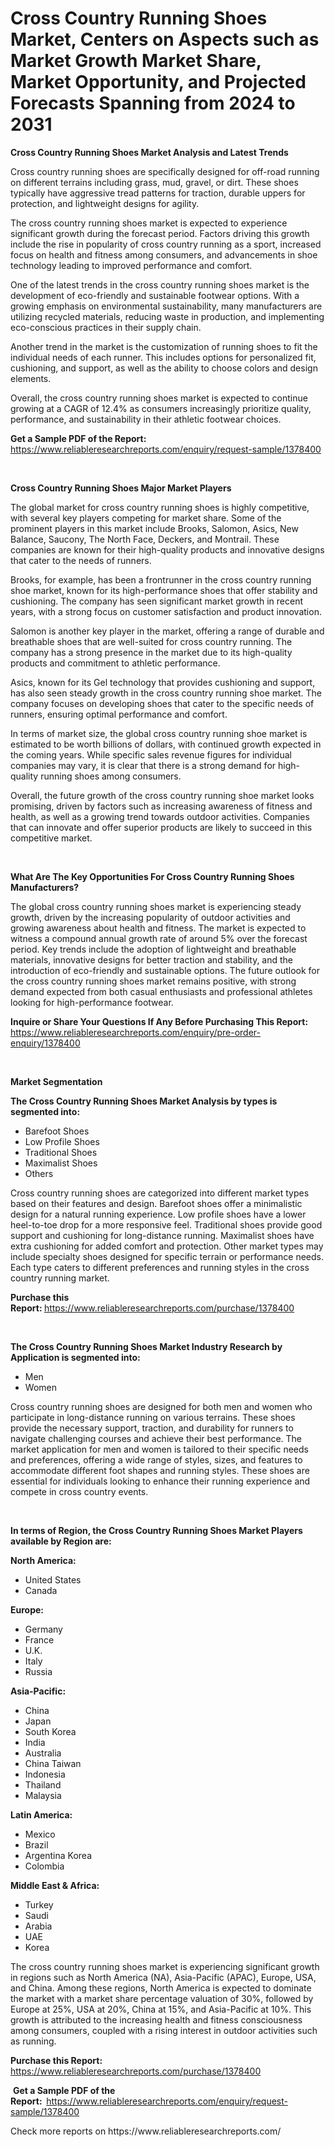 <p><h1>Cross Country Running Shoes Market, Centers on Aspects such as Market Growth Market Share, Market Opportunity, and Projected Forecasts Spanning from 2024 to 2031</h1></p><p><strong>Cross Country Running Shoes Market Analysis and Latest Trends</strong></p>
<p><p>Cross country running shoes are specifically designed for off-road running on different terrains including grass, mud, gravel, or dirt. These shoes typically have aggressive tread patterns for traction, durable uppers for protection, and lightweight designs for agility.</p><p>The cross country running shoes market is expected to experience significant growth during the forecast period. Factors driving this growth include the rise in popularity of cross country running as a sport, increased focus on health and fitness among consumers, and advancements in shoe technology leading to improved performance and comfort.</p><p>One of the latest trends in the cross country running shoes market is the development of eco-friendly and sustainable footwear options. With a growing emphasis on environmental sustainability, many manufacturers are utilizing recycled materials, reducing waste in production, and implementing eco-conscious practices in their supply chain.</p><p>Another trend in the market is the customization of running shoes to fit the individual needs of each runner. This includes options for personalized fit, cushioning, and support, as well as the ability to choose colors and design elements.</p><p>Overall, the cross country running shoes market is expected to continue growing at a CAGR of 12.4% as consumers increasingly prioritize quality, performance, and sustainability in their athletic footwear choices.</p></p>
<p><strong>Get a Sample PDF of the Report:&nbsp;</strong> <a href="https://www.reliableresearchreports.com/enquiry/request-sample/1378400">https://www.reliableresearchreports.com/enquiry/request-sample/1378400</a></p>
<p>&nbsp;</p>
<p><strong>Cross Country Running Shoes Major Market Players</strong></p>
<p><p>The global market for cross country running shoes is highly competitive, with several key players competing for market share. Some of the prominent players in this market include Brooks, Salomon, Asics, New Balance, Saucony, The North Face, Deckers, and Montrail. These companies are known for their high-quality products and innovative designs that cater to the needs of runners.</p><p>Brooks, for example, has been a frontrunner in the cross country running shoe market, known for its high-performance shoes that offer stability and cushioning. The company has seen significant market growth in recent years, with a strong focus on customer satisfaction and product innovation.</p><p>Salomon is another key player in the market, offering a range of durable and breathable shoes that are well-suited for cross country running. The company has a strong presence in the market due to its high-quality products and commitment to athletic performance.</p><p>Asics, known for its Gel technology that provides cushioning and support, has also seen steady growth in the cross country running shoe market. The company focuses on developing shoes that cater to the specific needs of runners, ensuring optimal performance and comfort.</p><p>In terms of market size, the global cross country running shoe market is estimated to be worth billions of dollars, with continued growth expected in the coming years. While specific sales revenue figures for individual companies may vary, it is clear that there is a strong demand for high-quality running shoes among consumers.</p><p>Overall, the future growth of the cross country running shoe market looks promising, driven by factors such as increasing awareness of fitness and health, as well as a growing trend towards outdoor activities. Companies that can innovate and offer superior products are likely to succeed in this competitive market.</p></p>
<p>&nbsp;</p>
<p><strong>What Are The Key Opportunities For Cross Country Running Shoes Manufacturers?</strong></p>
<p><p>The global cross country running shoes market is experiencing steady growth, driven by the increasing popularity of outdoor activities and growing awareness about health and fitness. The market is expected to witness a compound annual growth rate of around 5% over the forecast period. Key trends include the adoption of lightweight and breathable materials, innovative designs for better traction and stability, and the introduction of eco-friendly and sustainable options. The future outlook for the cross country running shoes market remains positive, with strong demand expected from both casual enthusiasts and professional athletes looking for high-performance footwear.</p></p>
<p><strong>Inquire or Share Your Questions If Any Before Purchasing This Report:</strong> <a href="https://www.reliableresearchreports.com/enquiry/pre-order-enquiry/1378400">https://www.reliableresearchreports.com/enquiry/pre-order-enquiry/1378400</a></p>
<p>&nbsp;</p>
<p><strong>Market Segmentation</strong></p>
<p><strong>The Cross Country Running Shoes Market Analysis by types is segmented into:</strong></p>
<p><ul><li>Barefoot Shoes</li><li>Low Profile Shoes</li><li>Traditional Shoes</li><li>Maximalist Shoes</li><li>Others</li></ul></p>
<p><p>Cross country running shoes are categorized into different market types based on their features and design. Barefoot shoes offer a minimalistic design for a natural running experience. Low profile shoes have a lower heel-to-toe drop for a more responsive feel. Traditional shoes provide good support and cushioning for long-distance running. Maximalist shoes have extra cushioning for added comfort and protection. Other market types may include specialty shoes designed for specific terrain or performance needs. Each type caters to different preferences and running styles in the cross country running market.</p></p>
<p><strong>Purchase this Report:&nbsp;</strong><a href="https://www.reliableresearchreports.com/purchase/1378400">https://www.reliableresearchreports.com/purchase/1378400</a></p>
<p>&nbsp;</p>
<p><strong>The Cross Country Running Shoes Market Industry Research by Application is segmented into:</strong></p>
<p><ul><li>Men</li><li>Women</li></ul></p>
<p><p>Cross country running shoes are designed for both men and women who participate in long-distance running on various terrains. These shoes provide the necessary support, traction, and durability for runners to navigate challenging courses and achieve their best performance. The market application for men and women is tailored to their specific needs and preferences, offering a wide range of styles, sizes, and features to accommodate different foot shapes and running styles. These shoes are essential for individuals looking to enhance their running experience and compete in cross country events.</p></p>
<p>&nbsp;</p>
<p><strong>In terms of Region, the Cross Country Running Shoes Market Players available by Region are:</strong></p>
<p>
    <p> <strong> North America: </strong>
        <ul>
            <li>United States</li>
            <li>Canada</li>
        </ul>
        </p> 
    <p> <strong> Europe: </strong>
        <ul>
            <li>Germany</li>
            <li>France</li>
            <li>U.K.</li>
            <li>Italy</li>
            <li>Russia</li>
        </ul>
        </p> 
    <p> <strong> Asia-Pacific: </strong>
        <ul>
            <li>China</li>
            <li>Japan</li>
            <li>South Korea</li>
            <li>India</li>
            <li>Australia</li>
            <li>China Taiwan</li>
            <li>Indonesia</li>
            <li>Thailand</li>
            <li>Malaysia</li>
        </ul>
        </p> 
    <p> <strong> Latin America: </strong>
        <ul>
            <li>Mexico</li>
            <li>Brazil</li>
            <li>Argentina Korea</li>
            <li>Colombia</li>
        </ul>
        </p> 
    <p> <strong> Middle East & Africa: </strong>
        <ul>
            <li>Turkey</li>
            <li>Saudi</li>
            <li>Arabia</li>
            <li>UAE</li>
            <li>Korea</li>
        </ul>
    </p>
    </p>
<p><p>The cross country running shoes market is experiencing significant growth in regions such as North America (NA), Asia-Pacific (APAC), Europe, USA, and China. Among these regions, North America is expected to dominate the market with a market share percentage valuation of 30%, followed by Europe at 25%, USA at 20%, China at 15%, and Asia-Pacific at 10%. This growth is attributed to the increasing health and fitness consciousness among consumers, coupled with a rising interest in outdoor activities such as running.</p></p>
<p><strong>Purchase this Report: </strong><a href="https://www.reliableresearchreports.com/purchase/1378400">https://www.reliableresearchreports.com/purchase/1378400</a></p>
<p>&nbsp;<strong>Get a Sample PDF of the Report:&nbsp;&nbsp;</strong><a href="https://www.reliableresearchreports.com/enquiry/request-sample/1378400">https://www.reliableresearchreports.com/enquiry/request-sample/1378400</a></p>
<p><strong></strong></p>
<p>Check more reports on https://www.reliableresearchreports.com/</p>